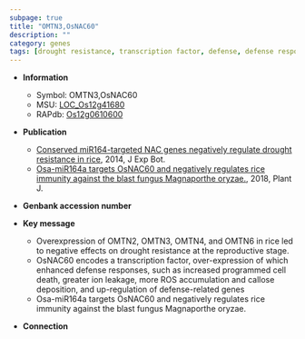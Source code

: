 ```yaml
---
subpage: true
title: "OMTN3,OsNAC60"
description: ""
category: genes
tags: [drought resistance, transcription factor, defense, defense response, blast, magnaporthe oryzae, cell death, immunity]
---
```


* **Information**  
    + Symbol: OMTN3,OsNAC60  
    + MSU: [LOC_Os12g41680](http://rice.plantbiology.msu.edu/cgi-bin/ORF_infopage.cgi?orf=LOC_Os12g41680)  
    + RAPdb: [Os12g0610600](http://rapdb.dna.affrc.go.jp/viewer/gbrowse_details/irgsp1?name=Os12g0610600)  

* **Publication**  
    + [Conserved miR164-targeted NAC genes negatively regulate drought resistance in rice](http://www.ncbi.nlm.nih.gov/pubmed?term=Conserved+miR164-targeted+NAC+genes+negatively+regulate+drought+resistance+in+rice%5BTitle%5D), 2014, J Exp Bot.
    + [Osa-miR164a targets OsNAC60 and negatively regulates rice immunity against the blast fungus Magnaporthe oryzae.](http://www.ncbi.nlm.nih.gov/pubmed?term=Osa-miR164a+targets+OsNAC60+and+negatively+regulates+rice+immunity+against+the+blast+fungus+Magnaporthe+oryzae.%5BTitle%5D), 2018, Plant J.

* **Genbank accession number**  

* **Key message**  
    + Overexpression of OMTN2, OMTN3, OMTN4, and OMTN6 in rice led to negative effects on drought resistance at the reproductive stage.
    + OsNAC60 encodes a transcription factor, over-expression of which enhanced defense responses, such as increased programmed cell death, greater ion leakage, more ROS accumulation and callose deposition, and up-regulation of defense-related genes
    + Osa-miR164a targets OsNAC60 and negatively regulates rice immunity against the blast fungus Magnaporthe oryzae.

* **Connection**  



